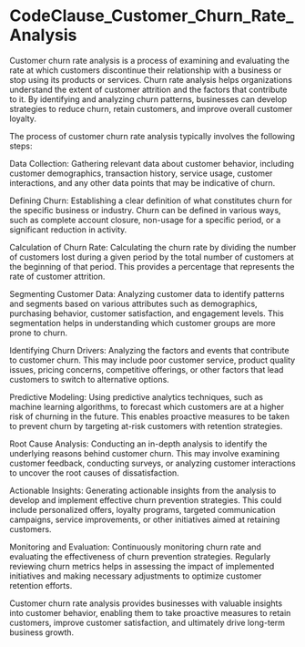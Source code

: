# CodeClause_Customer_Churn_Rate_Analysis

Customer churn rate analysis is a process of examining and evaluating the rate at which customers discontinue their relationship with a business or stop using its products or services. Churn rate analysis helps organizations understand the extent of customer attrition and the factors that contribute to it. By identifying and analyzing churn patterns, businesses can develop strategies to reduce churn, retain customers, and improve overall customer loyalty.

The process of customer churn rate analysis typically involves the following steps:

Data Collection: Gathering relevant data about customer behavior, including customer demographics, transaction history, service usage, customer interactions, and any other data points that may be indicative of churn.

Defining Churn: Establishing a clear definition of what constitutes churn for the specific business or industry. Churn can be defined in various ways, such as complete account closure, non-usage for a specific period, or a significant reduction in activity.

Calculation of Churn Rate: Calculating the churn rate by dividing the number of customers lost during a given period by the total number of customers at the beginning of that period. This provides a percentage that represents the rate of customer attrition.

Segmenting Customer Data: Analyzing customer data to identify patterns and segments based on various attributes such as demographics, purchasing behavior, customer satisfaction, and engagement levels. This segmentation helps in understanding which customer groups are more prone to churn.

Identifying Churn Drivers: Analyzing the factors and events that contribute to customer churn. This may include poor customer service, product quality issues, pricing concerns, competitive offerings, or other factors that lead customers to switch to alternative options.

Predictive Modeling: Using predictive analytics techniques, such as machine learning algorithms, to forecast which customers are at a higher risk of churning in the future. This enables proactive measures to be taken to prevent churn by targeting at-risk customers with retention strategies.

Root Cause Analysis: Conducting an in-depth analysis to identify the underlying reasons behind customer churn. This may involve examining customer feedback, conducting surveys, or analyzing customer interactions to uncover the root causes of dissatisfaction.

Actionable Insights: Generating actionable insights from the analysis to develop and implement effective churn prevention strategies. This could include personalized offers, loyalty programs, targeted communication campaigns, service improvements, or other initiatives aimed at retaining customers.

Monitoring and Evaluation: Continuously monitoring churn rate and evaluating the effectiveness of churn prevention strategies. Regularly reviewing churn metrics helps in assessing the impact of implemented initiatives and making necessary adjustments to optimize customer retention efforts.

Customer churn rate analysis provides businesses with valuable insights into customer behavior, enabling them to take proactive measures to retain customers, improve customer satisfaction, and ultimately drive long-term business growth.
